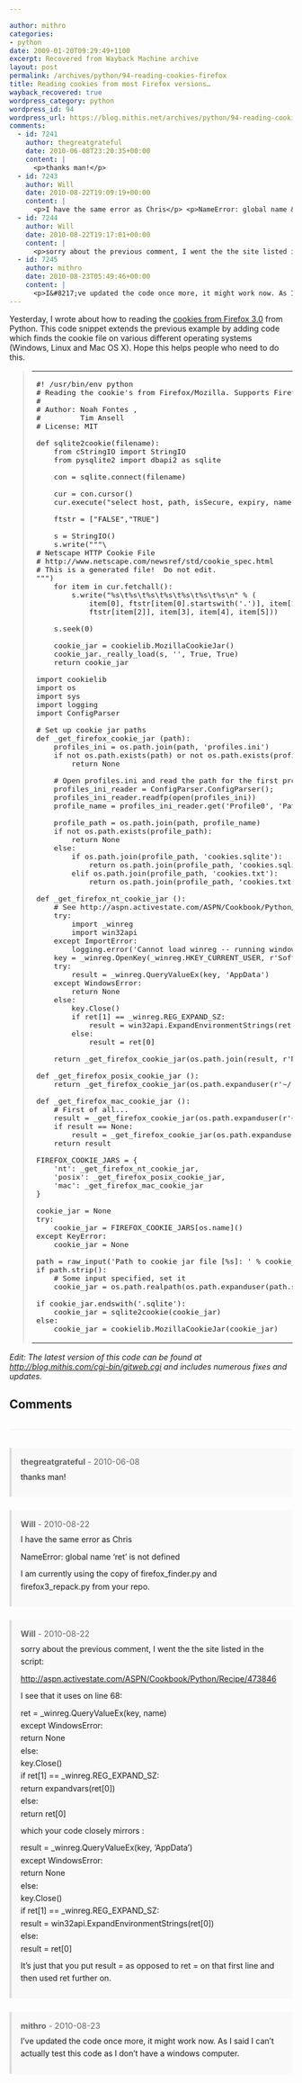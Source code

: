 ```yaml
---

author: mithro
categories:
- python
date: 2009-01-20T09:29:49+1100
excerpt: Recovered from Wayback Machine archive
layout: post
permalink: /archives/python/94-reading-cookies-firefox
title: Reading cookies from most Firefox versions…
wayback_recovered: true
wordpress_category: python
wordpress_id: 94
wordpress_url: https://blog.mithis.net/archives/python/94-reading-cookies-firefox
comments:
  - id: 7241
    author: thegreatgrateful
    date: 2010-06-08T23:20:35+00:00
    content: |
      <p>thanks man!</p>
  - id: 7243
    author: Will
    date: 2010-08-22T19:09:19+00:00
    content: |
      <p>I have the same error as Chris</p> <p>NameError: global name &#8216;ret&#8217; is not defined</p> <p>I am currently using the copy of firefox_finder.py and firefox3_repack.py from your repo.</p>
  - id: 7244
    author: Will
    date: 2010-08-22T19:17:01+00:00
    content: |
      <p>sorry about the previous comment, I went the the site listed in the script:</p> <p><a href="http://aspn.activestate.com/ASPN/Cookbook/Python/Recipe/473846" rel="nofollow">http://aspn.activestate.com/ASPN/Cookbook/Python/Recipe/473846</a></p> <p>I see that it uses on line 68:</p> <p> ret = _winreg.QueryValueEx(key, name)<br /> except WindowsError:<br /> return None<br /> else:<br /> key.Close()<br /> if ret[1] == _winreg.REG_EXPAND_SZ:<br /> return expandvars(ret[0])<br /> else:<br /> return ret[0]</p> <p>which your code closely mirrors :</p> <p> result = _winreg.QueryValueEx(key, &#8216;AppData&#8217;)<br /> except WindowsError:<br /> return None<br /> else:<br /> key.Close()<br /> if ret[1] == _winreg.REG_EXPAND_SZ:<br /> result = win32api.ExpandEnvironmentStrings(ret[0])<br /> else:<br /> result = ret[0]</p> <p>It&#8217;s just that you put result = as opposed to ret = on that first line and then used ret further on.</p>
  - id: 7245
    author: mithro
    date: 2010-08-23T05:49:46+00:00
    content: |
      <p>I&#8217;ve updated the code once more, it might work now. As I said I can&#8217;t actually test this code as I don&#8217;t have a windows computer.</p>
---
```


<div >
<p>Yesterday, I wrote about how to reading the <a href="http://blog.mithis.net/archives/python/90-firefox3-cookies-in-python">cookies from Firefox 3.0</a> from Python. This code snippet extends the previous example by adding code which finds the cookie file on various different operating systems (Windows, Linux and Mac OS X). Hope this helps people who need to do this.</p>
<blockquote>
<div ><table><tr><td ><pre  ><span >#! /usr/bin/env python</span>
<span ># Reading the cookie's from Firefox/Mozilla. Supports Firefox 3.0 and Firefox 2.x</span>
<span >#</span>
<span ># Author: Noah Fontes <nfontes AT cynigram DOT com>, </span>
<span >#         Tim Ansell <mithro AT mithis DOT com></span>
<span ># License: MIT</span>
 
<span >def</span> sqlite2cookie<span >(</span>filename<span >)</span>:
    <span >from</span> <span >cStringIO</span> <span >import</span> <span >StringIO</span>
    <span >from</span> pysqlite2 <span >import</span> dbapi2 <span >as</span> sqlite
 
    con <span >=</span> sqlite.<span >connect</span><span >(</span>filename<span >)</span>
 
    cur <span >=</span> con.<span >cursor</span><span >(</span><span >)</span>
    cur.<span >execute</span><span >(</span><span >"select host, path, isSecure, expiry, name, value from moz_cookies"</span><span >)</span>
 
    ftstr <span >=</span> <span >[</span><span >"FALSE"</span><span >,</span><span >"TRUE"</span><span >]</span>
 
    s <span >=</span> <span >StringIO</span><span >(</span><span >)</span>
    s.<span >write</span><span >(</span><span >"""<span >\</span>
# Netscape HTTP Cookie File
# http://www.netscape.com/newsref/std/cookie_spec.html
# This is a generated file!  Do not edit.
"""</span><span >)</span>
    <span >for</span> item <span >in</span> cur.<span >fetchall</span><span >(</span><span >)</span>:
        s.<span >write</span><span >(</span><span >"%s<span >\t</span>%s<span >\t</span>%s<span >\t</span>%s<span >\t</span>%s<span >\t</span>%s<span >\t</span>%s<span >\n</span>"</span> % <span >(</span>
            item<span >[</span><span >0</span><span >]</span><span >,</span> ftstr<span >[</span>item<span >[</span><span >0</span><span >]</span>.<span >startswith</span><span >(</span><span >'.'</span><span >)</span><span >]</span><span >,</span> item<span >[</span><span >1</span><span >]</span><span >,</span>
            ftstr<span >[</span>item<span >[</span><span >2</span><span >]</span><span >]</span><span >,</span> item<span >[</span><span >3</span><span >]</span><span >,</span> item<span >[</span><span >4</span><span >]</span><span >,</span> item<span >[</span><span >5</span><span >]</span><span >)</span><span >)</span>
 
    s.<span >seek</span><span >(</span><span >0</span><span >)</span>
 
    cookie_jar <span >=</span> <span >cookielib</span>.<span >MozillaCookieJar</span><span >(</span><span >)</span>
    cookie_jar._really_load<span >(</span>s<span >,</span> <span >''</span><span >,</span> <span >True</span><span >,</span> <span >True</span><span >)</span>
    <span >return</span> cookie_jar
 
<span >import</span> <span >cookielib</span>
<span >import</span> <span >os</span>
<span >import</span> <span >sys</span>
<span >import</span> <span >logging</span>
<span >import</span> <span >ConfigParser</span>
 
<span ># Set up cookie jar paths</span>
<span >def</span> _get_firefox_cookie_jar <span >(</span>path<span >)</span>:
    profiles_ini <span >=</span> <span >os</span>.<span >path</span>.<span >join</span><span >(</span>path<span >,</span> <span >'profiles.ini'</span><span >)</span>
    <span >if</span> <span >not</span> <span >os</span>.<span >path</span>.<span >exists</span><span >(</span>path<span >)</span> <span >or</span> <span >not</span> <span >os</span>.<span >path</span>.<span >exists</span><span >(</span>profiles_ini<span >)</span>:
        <span >return</span> <span >None</span>
 
    <span ># Open profiles.ini and read the path for the first profile</span>
    profiles_ini_reader <span >=</span> <span >ConfigParser</span>.<span >ConfigParser</span><span >(</span><span >)</span><span >;</span>
    profiles_ini_reader.<span >readfp</span><span >(</span><span >open</span><span >(</span>profiles_ini<span >)</span><span >)</span>
    profile_name <span >=</span> profiles_ini_reader.<span >get</span><span >(</span><span >'Profile0'</span><span >,</span> <span >'Path'</span><span >,</span> <span >True</span><span >)</span>
 
    profile_path <span >=</span> <span >os</span>.<span >path</span>.<span >join</span><span >(</span>path<span >,</span> profile_name<span >)</span>
    <span >if</span> <span >not</span> <span >os</span>.<span >path</span>.<span >exists</span><span >(</span>profile_path<span >)</span>:
        <span >return</span> <span >None</span>
    <span >else</span>:
        <span >if</span> <span >os</span>.<span >path</span>.<span >join</span><span >(</span>profile_path<span >,</span> <span >'cookies.sqlite'</span><span >)</span>:
            <span >return</span> <span >os</span>.<span >path</span>.<span >join</span><span >(</span>profile_path<span >,</span> <span >'cookies.sqlite'</span><span >)</span>
        <span >elif</span> <span >os</span>.<span >path</span>.<span >join</span><span >(</span>profile_path<span >,</span> <span >'cookies.txt'</span><span >)</span>:
            <span >return</span> <span >os</span>.<span >path</span>.<span >join</span><span >(</span>profile_path<span >,</span> <span >'cookies.txt'</span><span >)</span>
 
<span >def</span> _get_firefox_nt_cookie_jar <span >(</span><span >)</span>:
    <span ># See http://aspn.activestate.com/ASPN/Cookbook/Python/Recipe/473846</span>
    <span >try</span>:
        <span >import</span> <span >_winreg</span>
        <span >import</span> win32api
    <span >except</span> <span >ImportError</span>:
        <span >logging</span>.<span >error</span><span >(</span><span >'Cannot load winreg -- running windows and win32api loaded?'</span><span >)</span>
    key <span >=</span> <span >_winreg</span>.<span >OpenKey</span><span >(</span><span >_winreg</span>.<span >HKEY_CURRENT_USER</span><span >,</span> r<span >'Software<span >\M</span>icrosoft<span >\W</span>indows<span >\C</span>urrentVersion<span >\E</span>xplorer<span >\S</span>hell Folders'</span><span >)</span>
    <span >try</span>:
        result <span >=</span> <span >_winreg</span>.<span >QueryValueEx</span><span >(</span>key<span >,</span> <span >'AppData'</span><span >)</span>
    <span >except</span> <span >WindowsError</span>:
        <span >return</span> <span >None</span>
    <span >else</span>:
        key.<span >Close</span><span >(</span><span >)</span>
        <span >if</span> ret<span >[</span><span >1</span><span >]</span> <span >==</span> <span >_winreg</span>.<span >REG_EXPAND_SZ</span>:
            result <span >=</span> win32api.<span >ExpandEnvironmentStrings</span><span >(</span>ret<span >[</span><span >0</span><span >]</span><span >)</span>
        <span >else</span>:
            result <span >=</span> ret<span >[</span><span >0</span><span >]</span>
 
    <span >return</span> _get_firefox_cookie_jar<span >(</span><span >os</span>.<span >path</span>.<span >join</span><span >(</span>result<span >,</span> r<span >'Mozilla<span >\F</span>irefox<span >\P</span>rofiles'</span><span >)</span><span >)</span>
 
<span >def</span> _get_firefox_posix_cookie_jar <span >(</span><span >)</span>:
    <span >return</span> _get_firefox_cookie_jar<span >(</span><span >os</span>.<span >path</span>.<span >expanduser</span><span >(</span>r<span >'~/.mozilla/firefox'</span><span >)</span><span >)</span>
 
<span >def</span> _get_firefox_mac_cookie_jar <span >(</span><span >)</span>:
    <span ># First of all...</span>
    result <span >=</span> _get_firefox_cookie_jar<span >(</span><span >os</span>.<span >path</span>.<span >expanduser</span><span >(</span>r<span >'~/Library/Mozilla/Firefox/Profiles'</span><span >)</span><span >)</span>
    <span >if</span> result <span >==</span> <span >None</span>:
        result <span >=</span> _get_firefox_cookie_jar<span >(</span><span >os</span>.<span >path</span>.<span >expanduser</span><span >(</span>r<span >'~/Library/Application Support/Firefox/Profiles'</span><span >)</span><span >)</span>
    <span >return</span> result
 
FIREFOX_COOKIE_JARS <span >=</span> <span >{</span>
    <span >'nt'</span>: _get_firefox_nt_cookie_jar<span >,</span>
    <span >'posix'</span>: _get_firefox_posix_cookie_jar<span >,</span>
    <span >'mac'</span>: _get_firefox_mac_cookie_jar
<span >}</span>
 
cookie_jar <span >=</span> <span >None</span>
<span >try</span>:
    cookie_jar <span >=</span> FIREFOX_COOKIE_JARS<span >[</span><span >os</span>.<span >name</span><span >]</span><span >(</span><span >)</span>
<span >except</span> <span >KeyError</span>:
    cookie_jar <span >=</span> <span >None</span>
 
path <span >=</span> <span >raw_input</span><span >(</span><span >'Path to cookie jar file [%s]: '</span> % cookie_jar<span >)</span>
<span >if</span> path.<span >strip</span><span >(</span><span >)</span>:
    <span ># Some input specified, set it</span>
    cookie_jar <span >=</span> <span >os</span>.<span >path</span>.<span >realpath</span><span >(</span><span >os</span>.<span >path</span>.<span >expanduser</span><span >(</span>path.<span >strip</span><span >(</span><span >)</span><span >)</span><span >)</span>
 
<span >if</span> cookie_jar.<span >endswith</span><span >(</span><span >'.sqlite'</span><span >)</span>:
    cookie_jar <span >=</span> sqlite2cookie<span >(</span>cookie_jar<span >)</span>
<span >else</span>:
    cookie_jar <span >=</span> <span >cookielib</span>.<span >MozillaCookieJar</span><span >(</span>cookie_jar<span >)</span></pre></td></tr></table></div>
</blockquote>
<p><i>Edit: The latest version of this code can be found at <a href="http://blog.mithis.com/cgi-bin/gitweb.cgi">http://blog.mithis.com/cgi-bin/gitweb.cgi</a> and includes numerous fixes and updates.</i></p>
</div>

## Comments

<div class="comments">
<div class="comment" id="comment-7241">
  <div class="comment-meta">
    <strong>thegreatgrateful</strong> -     <time datetime="2010-06-08T23:20:35+00:00">2010-06-08</time>
  </div>
  <div class="comment-content">
    <p>thanks man!</p>
  </div>
</div>

<div class="comment" id="comment-7243">
  <div class="comment-meta">
    <strong>Will</strong> -     <time datetime="2010-08-22T19:09:19+00:00">2010-08-22</time>
  </div>
  <div class="comment-content">
    <p>I have the same error as Chris</p> <p>NameError: global name &#8216;ret&#8217; is not defined</p> <p>I am currently using the copy of firefox_finder.py and firefox3_repack.py from your repo.</p>
  </div>
</div>

<div class="comment" id="comment-7244">
  <div class="comment-meta">
    <strong>Will</strong> -     <time datetime="2010-08-22T19:17:01+00:00">2010-08-22</time>
  </div>
  <div class="comment-content">
    <p>sorry about the previous comment, I went the the site listed in the script:</p> <p><a href="http://aspn.activestate.com/ASPN/Cookbook/Python/Recipe/473846" rel="nofollow">http://aspn.activestate.com/ASPN/Cookbook/Python/Recipe/473846</a></p> <p>I see that it uses on line 68:</p> <p> ret = _winreg.QueryValueEx(key, name)<br /> except WindowsError:<br /> return None<br /> else:<br /> key.Close()<br /> if ret[1] == _winreg.REG_EXPAND_SZ:<br /> return expandvars(ret[0])<br /> else:<br /> return ret[0]</p> <p>which your code closely mirrors :</p> <p> result = _winreg.QueryValueEx(key, &#8216;AppData&#8217;)<br /> except WindowsError:<br /> return None<br /> else:<br /> key.Close()<br /> if ret[1] == _winreg.REG_EXPAND_SZ:<br /> result = win32api.ExpandEnvironmentStrings(ret[0])<br /> else:<br /> result = ret[0]</p> <p>It&#8217;s just that you put result = as opposed to ret = on that first line and then used ret further on.</p>
  </div>
</div>

<div class="comment" id="comment-7245">
  <div class="comment-meta">
    <strong>mithro</strong> -     <time datetime="2010-08-23T05:49:46+00:00">2010-08-23</time>
  </div>
  <div class="comment-content">
    <p>I&#8217;ve updated the code once more, it might work now. As I said I can&#8217;t actually test this code as I don&#8217;t have a windows computer.</p>
  </div>
</div>

</div>

<style>
.comments {
  margin-top: 2rem;
  border-top: 1px solid #eee;
  padding-top: 2rem;
}

.comment {
  margin-bottom: 1.5rem;
  padding: 1rem;
  background: #f9f9f9;
  border-left: 4px solid #ddd;
}

.comment-meta {
  font-size: 0.9rem;
  color: #666;
  margin-bottom: 0.5rem;
}

.comment-content {
  line-height: 1.6;
}

.comment-content p {
  margin: 0.5rem 0;
}
</style>
